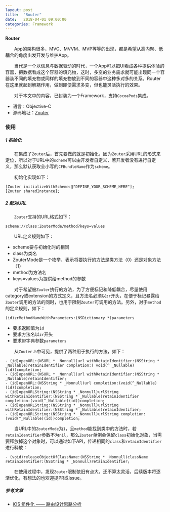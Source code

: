 ```yaml
---
layout: post
title:  "Router"
date:   2018-04-01 09:00:00
categories: Framework
---
```

**Router**

&emsp;&emsp;App的架构很多，MVC、MVVM、MVP等等的出现，都是希望从高内聚、低耦合的角度出发开发与维护App。

&emsp;&emsp;当代是一个以信息与数据驱动的时代，一个App可以把UI看成各种提供体验的容器，把数据看成这个容器的填充物，这时，多变的业务需求就可能出现同一个容器装不同的填充物或同样的填充物放到不同的容器中这种多对多的关系。Router在这里就起到解耦作用，做到即便需求多变，但也能灵活执行的效果。

&emsp;&emsp;对于本文中的内容，已封装为一个Framework，支持`CocoaPods`集成。

* 语言：Objective-C
* 源码地址：[Zouter](https://github.com/lzackx/Zouter)

### 使用

##### 1 初始化

&emsp;&emsp;在集成了`Zouter`后，首先要做的就是初始化，因为`Zouter`采用URL的形式来定位，所以对于URL中的`scheme`可以由开发者自定义，若开发者没有进行自定义，那么默认获取全小写的`CFBundleName`作为`scheme`。

&emsp;&emsp;初始化实现如下：

```
[Zouter initializeWithScheme:@"DEFINE_YOUR_SCHEME_HERE"];
[Zouter sharedInstance];
```

##### 2 配对URL

&emsp;&emsp;`Zouter`支持的URL格式如下：

```
scheme://class:ZouterMode/method?keys=values
```

&emsp;&emsp;URL定义规则如下：

* scheme要与初始化时的相同
* class为类名
* ZouterMode是一个枚举，表示将要执行的方法是类方法（0）还是对象方法（1）
* method为方法名
* keys=values为提供给method的参数

&emsp;&emsp;对于希望被`Zouter`执行的方法，为了方便标记和降低耦合，尽量使用category或extension的方式定义，且方法名必须以`zr`开头，在便于标记暴露给`Zouter`调用的方法的同时，也用于限制`Zouter`可调用的方法。另外，对于`method`的定义规则，如下：

```
(id)zrMethodNameWithParameters:(NSDictionary *)parameters
```

* 要求返回值为`id`
* 要求方法名以`zr`开头
* 要求带字典参数`parameters`

&emsp;&emsp;从`Zouter.h`中可见，提供了两种用于执行的方法，如下：

```objc
- (id)openURL:(NSURL * _Nonnull)url withRetainIdentifier:(NSString * _Nullable)retainIdentifier completion:( void(^ _Nullable)(id))completion;
- (id)openURL:(NSURL * _Nonnull)url withRetainIdentifier:(NSString * _Nullable)retainIdentifier;
- (id)openURL:(NSString * _Nonnull)url completion:(void(^_Nullable)(id))completion;
- (id)openURLString:(NSString * _Nonnull)urlString withRetainIdentifier:(NSString * _Nullable)retainIdentifier completion:(void(^_Nullable)(id))completion;
- (id)openURLString:(NSString * _Nonnull)urlString withRetainIdentifier:(NSString * _Nullable)retainIdentifier;
- (id)openURLString:(NSString * _Nonnull)urlString completion:(void(^_Nullable)(id))completion;
```

&emsp;&emsp;当URL中的`ZouterMode`为`1`，且`method`能找到类中的方法时，若`retainIdentifier`参数不为`nil`，那么`Zouter`单例会保留`class`初始化对象，当需要释放掉这个对象时，可以通过如下API，传递相同的`class`和`retainIdentifier`进行释放：

```objc
- (void)releaseObjectOfClassName:(NSString * _Nonnull)className retainIdentifier:(NSString * _Nonnull)retainIdentifier;
```


&emsp;&emsp;在使用过程中，发现`Zouter`限制依旧有点大，还不算太灵活，后续版本将逐渐优化，有想法的也欢迎提PR或Issue。

##### 参考文章

* [iOS 组件化 —— 路由设计思路分析](https://halfrost.com/ios_router/)